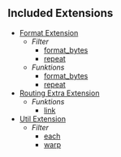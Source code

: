 Included Extensions
-------------------

* [Format Extension](Resources/doc/FormatExtension.md)
  * *Filter*
    * [format_bytes](Resources/doc/FormatExtension.md#filter-format_bytes)
    * [repeat](Resources/doc/FormatExtension.md#filter-repeat)
  * *Funktions*
    * [format_bytes](Resources/doc/FormatExtension.md#function-format_bytes)
    * [repeat](Resources/doc/FormatExtension.md#function-format_bytes)
* [Routing Extra Extension](Resources/doc/RoutingExtraExtension.md)
  * *Funktions*
    * [link](Resources/doc/RoutingExtraExtension.md#function-link)
* [Util Extension](Resources/doc/UtilExtension.md)
  * *Filter*
    * [each](Resources/doc/UtilExtension.md#filter-each)
    * [warp](Resources/doc/UtilExtension.md#filter-wrap)